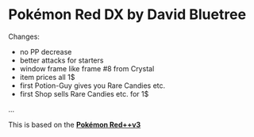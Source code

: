 # Pokémon Red DX by David Bluetree

Changes:

- no PP decrease
- better attacks for starters
- window frame like frame #8 from Crystal
- item prices all 1$
- first Potion-Guy gives you Rare Candies etc.
- first Shop sells Rare Candies etc. for 1$



...

This is based on the [**Pokémon Red++v3**][lunared]

[lunared]: https://github.com/JustRegularLuna/rpp-backup
[pokered]: https://github.com/pret/pokered
